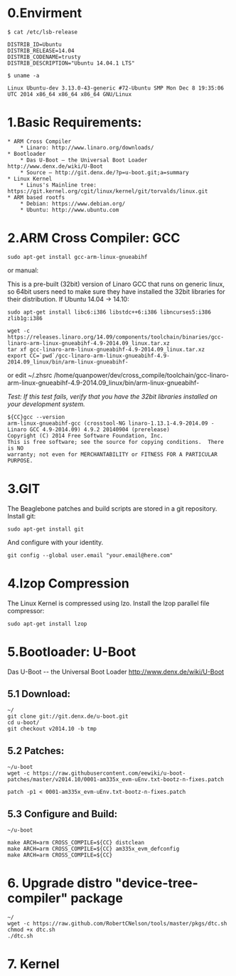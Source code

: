 # 0.Envirment
    
    $ cat /etc/lsb-release
   
    DISTRIB_ID=Ubuntu
    DISTRIB_RELEASE=14.04
    DISTRIB_CODENAME=trusty
    DISTRIB_DESCRIPTION="Ubuntu 14.04.1 LTS"

    $ uname -a  
    
    Linux Ubuntu-dev 3.13.0-43-generic #72-Ubuntu SMP Mon Dec 8 19:35:06 UTC 2014 x86_64 x86_64 x86_64 GNU/Linux

# 1.Basic Requirements:

    * ARM Cross Compiler
        * Linaro: http://www.linaro.org/downloads/
    * Bootloader
        * Das U-Boot – the Universal Boot Loader http://www.denx.de/wiki/U-Boot
        * Source – http://git.denx.de/?p=u-boot.git;a=summary
    * Linux Kernel
        * Linus's Mainline tree: https://git.kernel.org/cgit/linux/kernel/git/torvalds/linux.git
    * ARM based rootfs
        * Debian: https://www.debian.org/
        * Ubuntu: http://www.ubuntu.com

# 2.ARM Cross Compiler: GCC

    sudo apt-get install gcc-arm-linux-gnueabihf

or manual:

This is a pre-built (32bit) version of Linaro GCC that runs on generic linux, so 64bit users need to make sure they have installed the 32bit libraries for their distribution.
If Ubuntu 14.04 -> 14.10:

    sudo apt-get install libc6:i386 libstdc++6:i386 libncurses5:i386 zlib1g:i386 

    wget -c https://releases.linaro.org/14.09/components/toolchain/binaries/gcc-linaro-arm-linux-gnueabihf-4.9-2014.09_linux.tar.xz
    tar xf gcc-linaro-arm-linux-gnueabihf-4.9-2014.09_linux.tar.xz
    export CC=`pwd`/gcc-linaro-arm-linux-gnueabihf-4.9-2014.09_linux/bin/arm-linux-gnueabihf-

or edit ~/.zhsrc
    /home/quanpower/dev/cross_compile/toolchain/gcc-linaro-arm-linux-gnueabihf-4.9-2014.09_linux/bin/arm-linux-gnueabihf-

*Test: If this test fails, verify that you have the 32bit libraries installed on your development system.*

    ${CC}gcc --version
    arm-linux-gnueabihf-gcc (crosstool-NG linaro-1.13.1-4.9-2014.09 - Linaro GCC 4.9-2014.09) 4.9.2 20140904 (prerelease)
    Copyright (C) 2014 Free Software Foundation, Inc.
    This is free software; see the source for copying conditions.  There is NO
    warranty; not even for MERCHANTABILITY or FITNESS FOR A PARTICULAR PURPOSE.

# 3.GIT

The Beaglebone patches and build scripts are stored in a git repository. Install git:

    sudo apt-get install git

And configure with your identity.

    git config --global user.email "your.email@here.com"

# 4.lzop Compression

The Linux Kernel is compressed using lzo. Install the lzop parallel file compressor:

    sudo apt-get install lzop

# 5.Bootloader: U-Boot

Das U-Boot -- the Universal Boot Loader http://www.denx.de/wiki/U-Boot

## 5.1 Download:
    ~/
    git clone git://git.denx.de/u-boot.git
    cd u-boot/
    git checkout v2014.10 -b tmp

## 5.2 Patches:
    ~/u-boot
    wget -c https://raw.githubusercontent.com/eewiki/u-boot-patches/master/v2014.10/0001-am335x_evm-uEnv.txt-bootz-n-fixes.patch
 
    patch -p1 < 0001-am335x_evm-uEnv.txt-bootz-n-fixes.patch

## 5.3 Configure and Build:
    ~/u-boot
    
    make ARCH=arm CROSS_COMPILE=${CC} distclean
    make ARCH=arm CROSS_COMPILE=${CC} am335x_evm_defconfig
    make ARCH=arm CROSS_COMPILE=${CC}

# 6. Upgrade distro "device-tree-compiler" package
    ~/
    wget -c https://raw.github.com/RobertCNelson/tools/master/pkgs/dtc.sh
    chmod +x dtc.sh
    ./dtc.sh

# 7. Kernel
